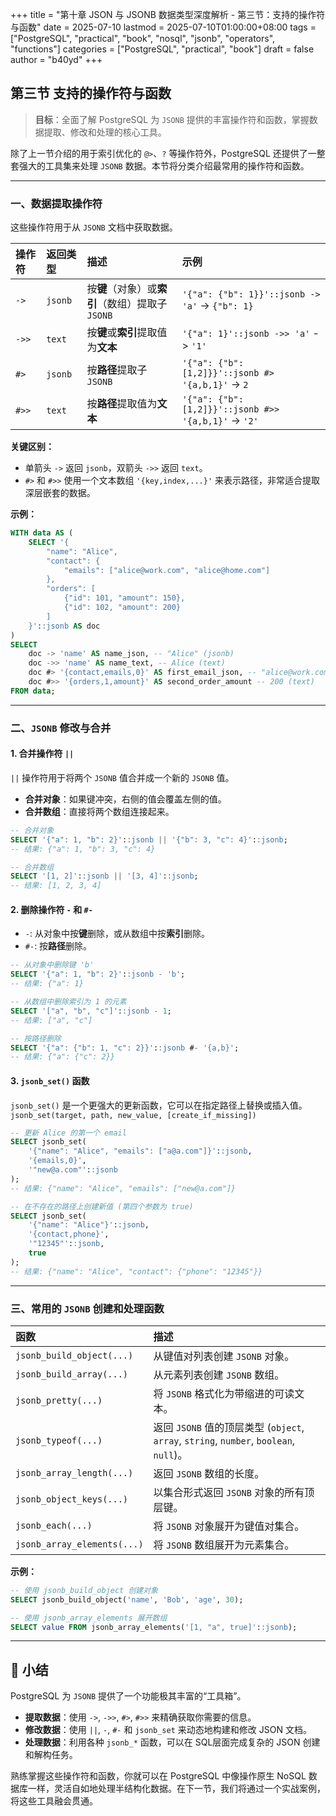 +++
title = "第十章 JSON 与 JSONB 数据类型深度解析 - 第三节：支持的操作符与函数"
date = 2025-07-10
lastmod = 2025-07-10T01:00:00+08:00
tags = ["PostgreSQL", "practical", "book", "nosql", "jsonb", "operators", "functions"]
categories = ["PostgreSQL", "practical", "book"]
draft = false
author = "b40yd"
+++

## 第三节 支持的操作符与函数

> **目标**：全面了解 PostgreSQL 为 `JSONB` 提供的丰富操作符和函数，掌握数据提取、修改和处理的核心工具。

除了上一节介绍的用于索引优化的 `@>`、`?` 等操作符外，PostgreSQL 还提供了一整套强大的工具集来处理 `JSONB` 数据。本节将分类介绍最常用的操作符和函数。

---

### 一、数据提取操作符

这些操作符用于从 `JSONB` 文档中获取数据。

| 操作符 | 返回类型 | 描述 | 示例 |
| :--- | :--- | :--- | :--- |
| `->` | `jsonb` | 按**键**（对象）或**索引**（数组）提取子 `JSONB` | ` '{"a": {"b": 1}}'::jsonb -> 'a' ` -> `{"b": 1}` |
| `->>` | `text` | 按**键**或**索引**提取值为**文本** | ` '{"a": 1}'::jsonb ->> 'a' ` -> `'1'` |
| `#>` | `jsonb` | 按**路径**提取子 `JSONB` | ` '{"a": {"b": [1,2]}}'::jsonb #> '{a,b,1}' ` -> `2` |
| `#>>` | `text` | 按**路径**提取值为**文本** | ` '{"a": {"b": [1,2]}}'::jsonb #>> '{a,b,1}' ` -> `'2'` |

**关键区别：**
-   单箭头 `->` 返回 `jsonb`，双箭头 `->>` 返回 `text`。
-   `#>` 和 `#>>` 使用一个文本数组 `'{key,index,...}'` 来表示路径，非常适合提取深层嵌套的数据。

**示例：**
```sql
WITH data AS (
    SELECT '{
        "name": "Alice",
        "contact": {
            "emails": ["alice@work.com", "alice@home.com"]
        },
        "orders": [
            {"id": 101, "amount": 150},
            {"id": 102, "amount": 200}
        ]
    }'::jsonb AS doc
)
SELECT
    doc -> 'name' AS name_json, -- "Alice" (jsonb)
    doc ->> 'name' AS name_text, -- Alice (text)
    doc #> '{contact,emails,0}' AS first_email_json, -- "alice@work.com" (jsonb)
    doc #>> '{orders,1,amount}' AS second_order_amount -- 200 (text)
FROM data;
```

---

### 二、`JSONB` 修改与合并

#### 1. 合并操作符 `||`

`||` 操作符用于将两个 `JSONB` 值合并成一个新的 `JSONB` 值。
-   **合并对象**：如果键冲突，右侧的值会覆盖左侧的值。
-   **合并数组**：直接将两个数组连接起来。

```sql
-- 合并对象
SELECT '{"a": 1, "b": 2}'::jsonb || '{"b": 3, "c": 4}'::jsonb;
-- 结果: {"a": 1, "b": 3, "c": 4}

-- 合并数组
SELECT '[1, 2]'::jsonb || '[3, 4]'::jsonb;
-- 结果: [1, 2, 3, 4]
```

#### 2. 删除操作符 `-` 和 `#-`

-   `-`: 从对象中按**键**删除，或从数组中按**索引**删除。
-   `#-`: 按**路径**删除。

```sql
-- 从对象中删除键 'b'
SELECT '{"a": 1, "b": 2}'::jsonb - 'b';
-- 结果: {"a": 1}

-- 从数组中删除索引为 1 的元素
SELECT '["a", "b", "c"]'::jsonb - 1;
-- 结果: ["a", "c"]

-- 按路径删除
SELECT '{"a": {"b": 1, "c": 2}}'::jsonb #- '{a,b}';
-- 结果: {"a": {"c": 2}}
```

#### 3. `jsonb_set()` 函数

`jsonb_set()` 是一个更强大的更新函数，它可以在指定路径上替换或插入值。
`jsonb_set(target, path, new_value, [create_if_missing])`

```sql
-- 更新 Alice 的第一个 email
SELECT jsonb_set(
    '{"name": "Alice", "emails": ["a@a.com"]}'::jsonb,
    '{emails,0}',
    '"new@a.com"'::jsonb
);
-- 结果: {"name": "Alice", "emails": ["new@a.com"]}

-- 在不存在的路径上创建新值 (第四个参数为 true)
SELECT jsonb_set(
    '{"name": "Alice"}'::jsonb,
    '{contact,phone}',
    '"12345"'::jsonb,
    true
);
-- 结果: {"name": "Alice", "contact": {"phone": "12345"}}
```

---

### 三、常用的 `JSONB` 创建和处理函数

| 函数 | 描述 |
| :--- | :--- |
| `jsonb_build_object(...)` | 从键值对列表创建 `JSONB` 对象。 |
| `jsonb_build_array(...)` | 从元素列表创建 `JSONB` 数组。 |
| `jsonb_pretty(...)` | 将 `JSONB` 格式化为带缩进的可读文本。 |
| `jsonb_typeof(...)` | 返回 `JSONB` 值的顶层类型 (`object`, `array`, `string`, `number`, `boolean`, `null`)。 |
| `jsonb_array_length(...)` | 返回 `JSONB` 数组的长度。 |
| `jsonb_object_keys(...)` | 以集合形式返回 `JSONB` 对象的所有顶层键。 |
| `jsonb_each(...)` | 将 `JSONB` 对象展开为键值对集合。 |
| `jsonb_array_elements(...)` | 将 `JSONB` 数组展开为元素集合。 |

**示例：**
```sql
-- 使用 jsonb_build_object 创建对象
SELECT jsonb_build_object('name', 'Bob', 'age', 30);

-- 使用 jsonb_array_elements 展开数组
SELECT value FROM jsonb_array_elements('[1, "a", true]'::jsonb);
```

---

## 📌 小结

PostgreSQL 为 `JSONB` 提供了一个功能极其丰富的“工具箱”。
-   **提取数据**：使用 `->`, `->>`, `#>`, `#>>` 来精确获取你需要的信息。
-   **修改数据**：使用 `||`, `-`, `#-` 和 `jsonb_set` 来动态地构建和修改 JSON 文档。
-   **处理数据**：利用各种 `jsonb_*` 函数，可以在 SQL层面完成复杂的 JSON 创建和解构任务。

熟练掌握这些操作符和函数，你就可以在 PostgreSQL 中像操作原生 NoSQL 数据库一样，灵活自如地处理半结构化数据。在下一节，我们将通过一个实战案例，将这些工具融会贯通。
